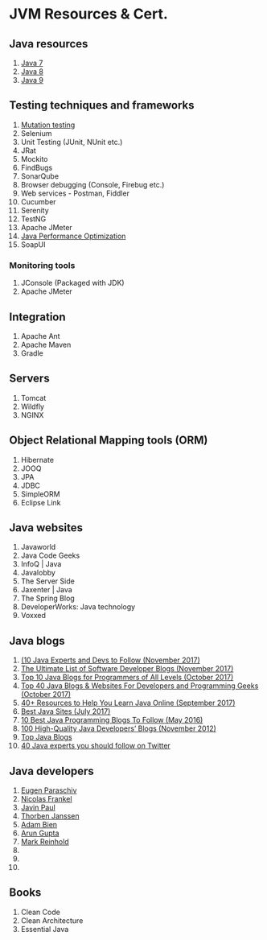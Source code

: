 # JVM Resources & Cert.

## Java resources
1. [Java 7](https://docs.oracle.com/javase/7/docs/)
2. [Java 8](https://docs.oracle.com/javase/8/docs/)
3. [Java 9](https://docs.oracle.com/javase/9/docs/)



## Testing techniques and frameworks
1. [Mutation testing](https://en.wikipedia.org/wiki/Mutation_testing)
2. Selenium
3. Unit Testing (JUnit, NUnit etc.)
4. JRat
5. Mockito
6. FindBugs
7. SonarQube
8. Browser debugging (Console, Firebug etc.)
9. Web services - Postman, Fiddler
10. Cucumber 
11. Serenity
12. TestNG
13. Apache JMeter
14. [Java Performance Optimization](https://dzone.com/refcardz/java-performance-optimization)
15. SoapUI



### Monitoring tools
1. JConsole (Packaged with JDK)
2. Apache JMeter



## Integration 
1. Apache Ant 
2. Apache Maven 
3. Gradle



## Servers
1. Tomcat
2. Wildfly
3. NGINX



## Object Relational Mapping tools (ORM)
1. Hibernate
2. JOOQ
3. JPA
4. JDBC
5. SimpleORM
6. Eclipse Link




## Java websites
1. Javaworld
2. Java Code Geeks
3. InfoQ | Java
4. Javalobby
5. The Server Side
6. Jaxenter | Java
7. The Spring Blog
8. DeveloperWorks: Java technology
9. Voxxed



## Java blogs
1. [(10 Java Experts and Devs to Follow (November 2017)](https://dzone.com/articles/10-java-experts-and-developers-to-follow-on-social)
2. [The Ultimate List of Software Developer Blogs (November 2017)](https://simpleprogrammer.com/2017/11/01/ultimate-list-software-developer-blogs#a8)
3. [Top 10 Java Blogs for Programmers of All Levels (October 2017)](https://stackify.com/java-blogs-for-programmers-of-all-levels/)
4. [Top 40 Java Blogs & Websites For Developers and Programming Geeks (October 2017)](https://blog.feedspot.com/java_blogs/)
5. [40+ Resources to Help You Learn Java Online (September 2017)](https://www.simplilearn.com/resources-to-learn-java-programming-article)
6. [Best Java Sites (July 2017)](http://www.baeldung.com/java-blogs)
7. [10 Best Java Programming Blogs To Follow (May 2016)](http://codecondo.com/10-best-java-programming-blogs-to-follow/)
8. [100 High-Quality Java Developers’ Blogs (November 2012)](https://www.programcreek.com/2012/11/top-100-java-developers-blogs/)
9. [Top Java Blogs](https://www.topjavablogs.com/blogs)
10. [40 Java experts you should follow on Twitter](https://techbeacon.com/java-leaders-you-should-follow-twitter)



## Java developers
1. [Eugen Paraschiv](http://www.baeldung.com/)
2. [Nicolas Frankel](http://blog.frankel.ch)
3. [Javin Paul]()
4. [Thorben Janssen]()
4. [Adam Bien]()
4. [Arun Gupta]()
4. [Mark Reinhold]()
4. []()
4. []()
4. []()



## Books
1. Clean Code
2. Clean Architecture
3. Essential Java




    
    
    
    
    
    
    
    
    


